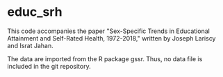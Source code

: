 # educ_srh

This code accompanies the paper "Sex-Specific Trends in Educational Attainment and Self-Rated Health, 1972-2018," written by Joseph Lariscy and Israt Jahan.

The data are imported from the R package gssr. Thus, no data file is included in the git repository.
